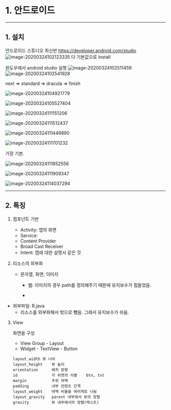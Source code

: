 # 1. 안드로이드

---

## 1. 설치 

안드로이드 스튜디오 최신판
https://developer.android.com/studio
![image-20200324102123335](images/image-20200324102123335.png)
다 기본값으로 install

윈도우에서 android studio 실행
![image-20200324102511459](images/image-20200324102511459.png)
![image-20200324102541928](images/image-20200324102541928.png)

next => standard => dracula => finish




![image-20200324104921779](images/image-20200324104921779.png)

![image-20200324105527404](images/image-20200324105527404.png)

![image-20200324111151206](images/image-20200324111151206.png)

![image-20200324111512437](images/image-20200324111512437.png)



![image-20200324111449890](images/image-20200324111449890.png)

![image-20200324111701232](images/image-20200324111701232.png)

가장 기본. 

![image-20200324111852556](images/image-20200324111852556.png)

![image-20200324111909347](images/image-20200324111909347.png)

![image-20200324114037294](images/image-20200324114037294.png)

---

##  2. 특징

1. 컴포넌트 기반

   - Activity: 앱의 화면
   - Service: 
   - Content Provider
   - Broad Cast Receiver 
   - Intent: 앱에 대한 설명서 같은 것

2. 리소스의 외부화 

   - 문자열, 화면, 이미지 

     - 웹: 이미지의 경우 path를 정의해주기 때문에 유지보수가 힘들었음. 

     - 
- 외부파일: R.java
   - 리소스를 외부화해서 밖으로 뺐음. 그래서 유지보수가 쉬움. 

3. View

   화면을 구성

   - View Group - Layout
   - Widget - TextView - Button

   ```
   layout_width	뷰 너비
   layout_height	뷰 높이
   orientation		배치 방향
   id			    각 위젯의 식별	btn, txt
   margin			주위 여백
   padding			내부 컨텐츠 간격
   layout_weight	여백 비율을 여러게로 나뉨
   layout_gravity	parent 내부에서 뷰의 정렬
   gravity			뷰 내부에서의 정렬(텍스트)
   ```

   

